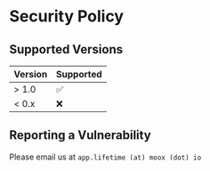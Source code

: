 # Security Policy

## Supported Versions

| Version | Supported          |
| ------- | ------------------ |
| > 1.0   | :white_check_mark: |
| < 0.x   | :x:                |

## Reporting a Vulnerability

Please email us at `app.lifetime (at) moox (dot) io`
